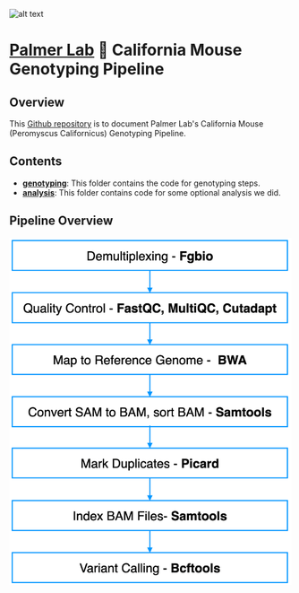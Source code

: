 ![alt text](https://secureservercdn.net/198.71.233.106/h9j.d46.myftpupload.com/wp-content/uploads/2019/09/palmerlab-logo.png)
# [Palmer Lab](https://palmerlab.org/) :test_tube: California Mouse Genotyping Pipeline
## Overview
This [Github repository](https://github.com/Deeeeen/california_mouse_genotyping) is to document Palmer Lab's California Mouse (Peromyscus Californicus) Genotyping Pipeline.

## Contents
- **[genotyping](genotuping)**: This folder contains the code for genotyping steps.
- **[analysis](analysis)**: This folder contains code for some optional analysis we did.


## Pipeline Overview
![](assets/pipeline_overview.png)
